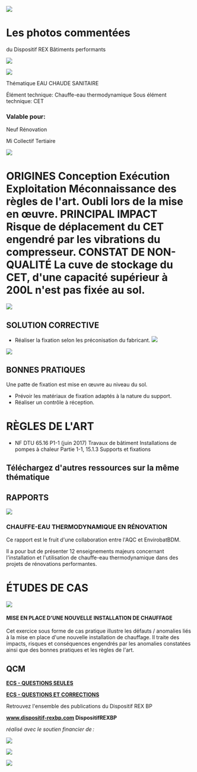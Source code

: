 ![](<images/CET fixé au sol/_page_0_Picture_0.jpeg>)

# Les photos commentées

du Dispositif REX Bâtiments performants

![](<images/CET fixé au sol/_page_0_Picture_3.jpeg>)

![](<images/CET fixé au sol/_page_0_Picture_4.jpeg>)

Thématique EAU CHAUDE SANITAIRE

Élément technique: Chauffe-eau thermodynamique Sous élément technique: CET

### Valable pour:

 Neuf Rénovation

 Mi Collectif Tertiaire

![](<images/CET fixé au sol/_page_0_Picture_11.jpeg>)

# ORIGINES Conception Exécution Exploitation Méconnaissance des règles de l'art. Oubli lors de la mise en œuvre. PRINCIPAL IMPACT Risque de déplacement du CET engendré par les vibrations du compresseur. CONSTAT DE NON-QUALITÉ La cuve de stockage du CET, d'une capacité supérieur à 200L n'est pas fixée au sol.

![](<images/CET fixé au sol/_page_0_Picture_13.jpeg>)

## SOLUTION CORRECTIVE

- Réaliser la fixation selon les préconisation du fabricant.
![](<images/CET fixé au sol/_page_0_Picture_16.jpeg>)

![](<images/CET fixé au sol/_page_0_Picture_17.jpeg>)

## BONNES PRATIQUES

Une patte de fixation est mise en œuvre au niveau du sol.

- Prévoir les matériaux de fixation adaptés à la nature du support.
- Réaliser un contrôle à réception.

# RÈGLES DE L'ART

- NF DTU 65.16 P1-1 (juin 2017) Travaux de bâtiment Installations de pompes à chaleur Partie 1-1, 15.1.3 Supports et fixations
## Téléchargez d'autres ressources sur la même thématique

## RAPPORTS

![](<images/CET fixé au sol/_page_1_Picture_4.jpeg>)

### **CHAUFFE-EAU THERMODYNAMIQUE EN RÉNOVATION**

Ce rapport est le fruit d'une collaboration entre l'AQC et EnvirobatBDM.

Il a pour but de présenter 12 enseignements majeurs concernant l'installation et l'utilisation de chauffe-eau thermodynamique dans des projets de rénovations performantes.

# ÉTUDES DE CAS

![](<images/CET fixé au sol/_page_1_Picture_9.jpeg>)

#### **MISE EN PLACE D'UNE NOUVELLE INSTALLATION DE CHAUFFAGE**

Cet exercice sous forme de cas pratique illustre les défauts / anomalies liés à la mise en place d'une nouvelle installation de chauffage. Il traite des impacts, risques et conséquences engendrés par les anomalies constatées ainsi que des bonnes pratiques et les règles de l'art.

## QCM

**[ECS - QUESTIONS SEULES](https://www.dispositif-rexbp.com/sites/default/files/fichier_pdf/rexbbc-qcm_ecs_-janvier_2017_5.pdf)**

**[ECS - QUESTIONS ET CORRECTIONS](https://www.dispositif-rexbp.com/sites/default/files/fichier_pdf/correction_rexbbc-_ecs.pdf)**

Retrouvez l'ensemble des publications du Dispositif REX BP

**www.dispositif-rexbp.com DispositifREXBP**

*réalisé avec le soutien financier de :*

![](<images/CET fixé au sol/_page_1_Picture_19.jpeg>)

![](<images/CET fixé au sol/_page_1_Picture_20.jpeg>)

![](<images/CET fixé au sol/_page_1_Picture_21.jpeg>)